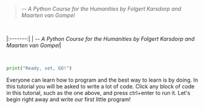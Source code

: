 >
>_-- A Python Course for the Humanities by Folgert Karsdorp and Maarten van Gompel_
>

<BR>

|:-------:|
| <span style="font-size: 100%">_-- A Python Course for the Humanities by Folgert Karsdorp and Maarten van Gompel_</span>|

<BR>



```python
print("Ready, set, GO!")
```

Everyone can learn how to program and the best way to learn is by doing. In this tutorial you will be asked to write a lot of code. Click any block of code in this tutorial, such as the one above, and press ctrl+enter to run it. Let's begin right away and write our first little program!


